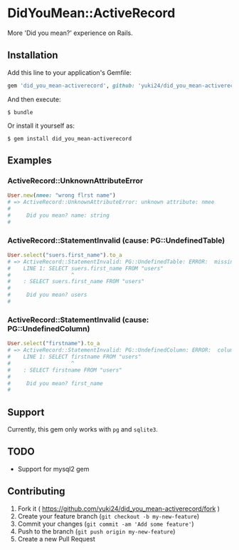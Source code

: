# DidYouMean::ActiveRecord

More 'Did you mean?' experience on Rails.

## Installation

Add this line to your application's Gemfile:

```ruby
gem 'did_you_mean-activerecord', github: 'yuki24/did_you_mean-activerecord'
```

And then execute:

    $ bundle

Or install it yourself as:

    $ gem install did_you_mean-activerecord


## Examples

### ActiveRecord::UnknownAttributeError

```ruby
User.new(nmee: "wrong flrst name")
# => ActiveRecord::UnknownAttributeError: unknown attribute: nmee
#
#     Did you mean? name: string
#
```

### ActiveRecord::StatementInvalid (cause: PG::UndefinedTable)

```ruby
User.select("suers.first_name").to_a
# => ActiveRecord::StatementInvalid: PG::UndefinedTable: ERROR:  missing FROM-clause entry for table "suers"
#    LINE 1: SELECT suers.first_name FROM "users"
#                   ^
#    : SELECT suers.first_name FROM "users"
#
#     Did you mean? users
#
```

### ActiveRecord::StatementInvalid (cause: PG::UndefinedColumn)

```ruby
User.select("firstname").to_a
# => ActiveRecord::StatementInvalid: PG::UndefinedColumn: ERROR:  column "firstname" does not exist
#    LINE 1: SELECT firstname FROM "users"
#                   ^
#    : SELECT firstname FROM "users"
#
#     Did you mean? first_name
#
```

## Support

Currently, this gem only works with `pg` and `sqlite3`.

## TODO

  * Support for mysql2 gem

## Contributing

1. Fork it ( https://github.com/yuki24/did_you_mean-activerecord/fork )
2. Create your feature branch (`git checkout -b my-new-feature`)
3. Commit your changes (`git commit -am 'Add some feature'`)
4. Push to the branch (`git push origin my-new-feature`)
5. Create a new Pull Request
